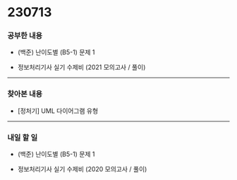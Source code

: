 # 230713

### 공부한 내용

- (백준) 난이도별 (B5-1) 문제 1

- 정보처리기사 실기 수제비 (2021 모의고사 / 풀이)

---

### 찾아본 내용

- [정처기] UML 다이어그램 유형

---

### 내일 할 일

- (백준) 난이도별 (B5-1) 문제 1

- 정보처리기사 실기 수제비 (2020 모의고사 / 풀이)
